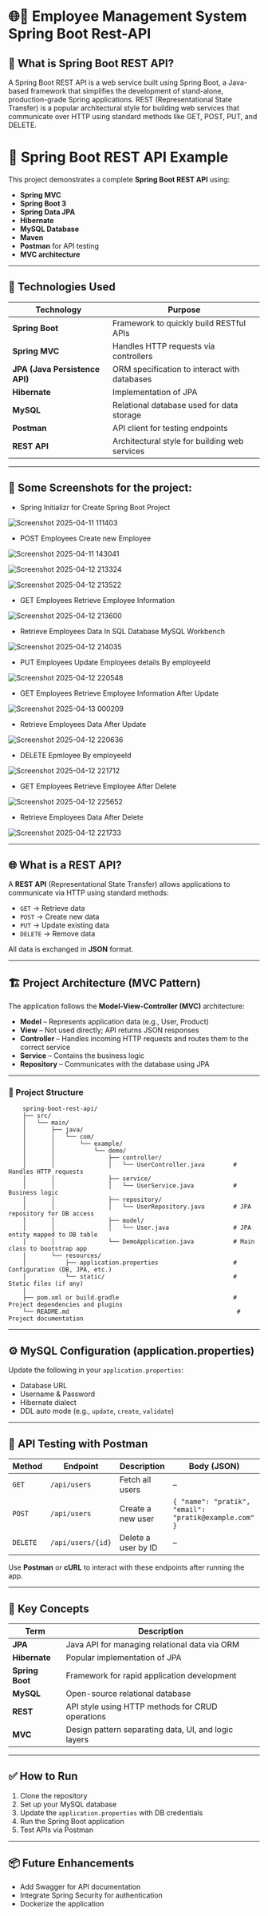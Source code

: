 # 🌐📡 Employee Management System Spring Boot Rest-API

## 🌱 What is Spring Boot REST API?
A Spring Boot REST API is a web service built using Spring Boot, a Java-based framework that simplifies the development of stand-alone, production-grade Spring applications. REST (Representational State Transfer) is a popular architectural style for building web services that communicate over HTTP using standard methods like GET, POST, PUT, and DELETE.

# 🚀 Spring Boot REST API Example

This project demonstrates a complete **Spring Boot REST API** using:

- **Spring MVC**
- **Spring Boot 3**
- **Spring Data JPA**
- **Hibernate**
- **MySQL Database**
- **Maven**
- **Postman** for API testing
- **MVC architecture**

---

## 🧰 Technologies Used

| Technology | Purpose |
|------------|---------|
| **Spring Boot** | Framework to quickly build RESTful APIs |
| **Spring MVC** | Handles HTTP requests via controllers |
| **JPA (Java Persistence API)** | ORM specification to interact with databases |
| **Hibernate** | Implementation of JPA |
| **MySQL** | Relational database used for data storage |
| **Postman** | API client for testing endpoints |
| **REST API** | Architectural style for building web services |

---

## 📸 Some Screenshots for the project:

- Spring Initializr for Create Spring Boot Project

![Screenshot 2025-04-11 111403](https://github.com/user-attachments/assets/20109092-df84-46fd-a9fc-fdaf6a8c1581)

- POST Employees Create new Employee
  
![Screenshot 2025-04-11 143041](https://github.com/user-attachments/assets/ef3b6684-a1d8-4e51-b5be-251c843a80f5)

![Screenshot 2025-04-12 213324](https://github.com/user-attachments/assets/56221baa-6f22-44d8-bc54-0f478f49efea)

![Screenshot 2025-04-12 213522](https://github.com/user-attachments/assets/d6443aa0-1ae9-4126-bd14-1eecd6342c38)

- GET Employees Retrieve Employee Information
  
![Screenshot 2025-04-12 213600](https://github.com/user-attachments/assets/14960948-7b19-4a48-b371-c37b0e4aa293)

- Retrieve Employees Data In SQL Database MySQL Workbench
  
![Screenshot 2025-04-12 214035](https://github.com/user-attachments/assets/0280d322-8131-4af1-a667-5ed1ac9cccda)

- PUT Employees Update Employees details By employeeId
  
![Screenshot 2025-04-12 220548](https://github.com/user-attachments/assets/13a74e40-2736-4fe3-8986-0f488b65c681)

- GET Employees Retrieve Employee Information After Update

![Screenshot 2025-04-13 000209](https://github.com/user-attachments/assets/12cd5073-0197-43d3-a7ed-207cbb47e276)

- Retrieve Employees Data After Update
  
![Screenshot 2025-04-12 220636](https://github.com/user-attachments/assets/45c26ba0-180f-4854-9fcc-1cb0933e3fed)

- DELETE Epmloyee By employeeId
  
![Screenshot 2025-04-12 221712](https://github.com/user-attachments/assets/9a505a63-1e05-4167-ae9d-5c6c9878a241)

- GET Employees Retrieve Employee After Delete 
  
![Screenshot 2025-04-12 225652](https://github.com/user-attachments/assets/f0534110-d33b-434a-89be-8dcc2756aef9)

- Retrieve Employees Data After Delete
  
![Screenshot 2025-04-12 221733](https://github.com/user-attachments/assets/118930b3-199e-4672-b837-6dc9b0e5b7ee)

---

## 🌐 What is a REST API?

A **REST API** (Representational State Transfer) allows applications to communicate via HTTP using standard methods:

- `GET` → Retrieve data  
- `POST` → Create new data  
- `PUT` → Update existing data  
- `DELETE` → Remove data

All data is exchanged in **JSON** format.

---

## 🏗️ Project Architecture (MVC Pattern)

The application follows the **Model-View-Controller (MVC)** architecture:

- **Model** – Represents application data (e.g., User, Product)
- **View** – Not used directly; API returns JSON responses
- **Controller** – Handles incoming HTTP requests and routes them to the correct service
- **Service** – Contains the business logic
- **Repository** – Communicates with the database using JPA

---

### 📂 Project Structure

        spring-boot-rest-api/
        ├── src/
        │   └── main/
        │       ├── java/
        │       │   └── com/
        │       │       └── example/
        │       │           └── demo/
        │       │               ├── controller/
        │       │               │   └── UserController.java        # Handles HTTP requests
        │       │               ├── service/
        │       │               │   └── UserService.java           # Business logic
        │       │               ├── repository/
        │       │               │   └── UserRepository.java        # JPA repository for DB access
        │       │               ├── model/
        │       │               │   └── User.java                  # JPA entity mapped to DB table
        │       │               └── DemoApplication.java           # Main class to bootstrap app
        │       └── resources/
        │           ├── application.properties                     # Configuration (DB, JPA, etc.)
        │           └── static/                                    # Static files (if any)
        │
        ├── pom.xml or build.gradle                                # Project dependencies and plugins
        └── README.md                                               # Project documentation


---

## ⚙️ MySQL Configuration (application.properties)

Update the following in your `application.properties`:

- Database URL
- Username & Password
- Hibernate dialect
- DDL auto mode (e.g., `update`, `create`, `validate`)

---

## 🧪 API Testing with Postman

| Method | Endpoint | Description | Body (JSON) |
|--------|----------|-------------|-------------|
| `GET` | `/api/users` | Fetch all users | – |
| `POST` | `/api/users` | Create a new user | `{ "name": "pratik", "email": "pratik@example.com" }` |
| `DELETE` | `/api/users/{id}` | Delete a user by ID | – |

Use **Postman** or **cURL** to interact with these endpoints after running the app.

---

## 📖 Key Concepts

| Term | Description |
|------|-------------|
| **JPA** | Java API for managing relational data via ORM |
| **Hibernate** | Popular implementation of JPA |
| **Spring Boot** | Framework for rapid application development |
| **MySQL** | Open-source relational database |
| **REST** | API style using HTTP methods for CRUD operations |
| **MVC** | Design pattern separating data, UI, and logic layers |

---

## ✅ How to Run

1. Clone the repository
2. Set up your MySQL database
3. Update the `application.properties` with DB credentials
4. Run the Spring Boot application
5. Test APIs via Postman

---

## 📦 Future Enhancements

- Add Swagger for API documentation
- Integrate Spring Security for authentication
- Dockerize the application
